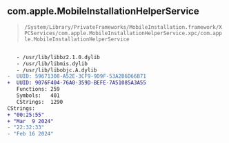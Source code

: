## com.apple.MobileInstallationHelperService

> `/System/Library/PrivateFrameworks/MobileInstallation.framework/XPCServices/com.apple.MobileInstallationHelperService.xpc/com.apple.MobileInstallationHelperService`

```diff

   - /usr/lib/libbz2.1.0.dylib
   - /usr/lib/libmis.dylib
   - /usr/lib/libobjc.A.dylib
-  UUID: 59671308-A52E-3CF9-9D9F-53A2B6D66B71
+  UUID: 9076F404-76A0-359D-BEFE-7A51085A3A55
   Functions: 259
   Symbols:   401
   CStrings:  1290
CStrings:
+ "00:25:55"
+ "Mar  9 2024"
- "22:32:33"
- "Feb 16 2024"

```
